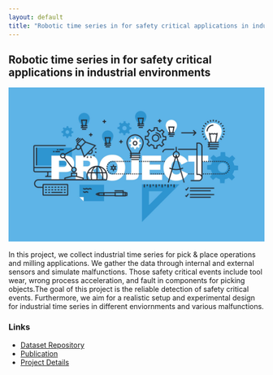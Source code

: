 ```yaml
---
layout: default
title: "Robotic time series in for safety critical applications in industrial environments"
---
```


<h2>Robotic time series in for safety critical applications in industrial environments</h2>
<img src="/assets/research_img/project1.jpg" alt="Robotic time series in for safety critical applications in industrial environments" style="max-width:100%; height:auto;">
<p> In this project, we collect industrial time series for pick & place operations and milling applications. We gather the data through internal and external sensors and simulate malfunctions. Those safety critical events include tool wear, wrong process acceleration, and fault in components for picking objects.The goal of this project is the reliable detection of safety critical events. Furthermore, we aim for a realistic setup and experimental design for industrial time series in different enviornments and various malfunctions.</p>

<h3>Links</h3>
<ul>
    <li><a href="GIT_LINK_HERE" target="_blank">Dataset Repository</a></li>
    <li><a href="PUBLICATION_LINK_HERE" target="_blank">Publication</a></li>
    <li><a href="PROJECT_LINK_HERE" target="_blank">Project Details</a></li>
</ul>